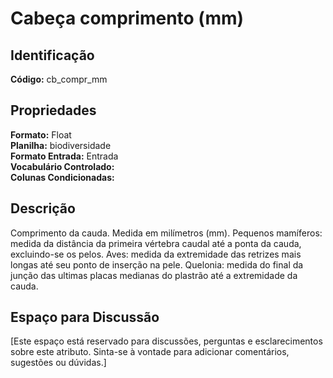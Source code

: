 # Cabeça comprimento (mm)

## Identificação
**Código:** cb_compr_mm

## Propriedades
**Formato:** Float  
**Planilha:** biodiversidade  
**Formato Entrada:** Entrada  
**Vocabulário Controlado:**   
**Colunas Condicionadas:**   

## Descrição
Comprimento da cauda. Medida em milímetros (mm). Pequenos mamíferos: medida da distância da primeira vértebra caudal até a ponta da cauda, excluindo-se os pelos. Aves: medida da extremidade das retrizes mais longas até seu ponto de inserção na pele. Quelonia: medida do final da junção das ultimas placas medianas do plastrão até a extremidade da cauda.

## Espaço para Discussão
[Este espaço está reservado para discussões, perguntas e esclarecimentos sobre este atributo. Sinta-se à vontade para adicionar comentários, sugestões ou dúvidas.]
